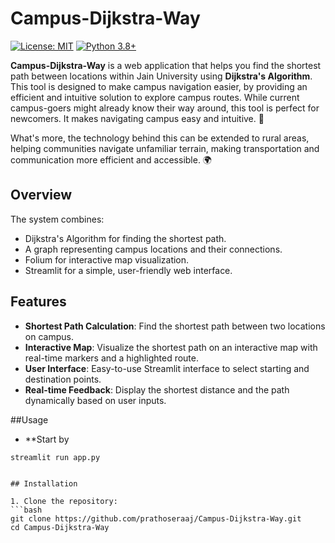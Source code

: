 # Campus-Dijkstra-Way
[![License: MIT](https://img.shields.io/badge/License-MIT-yellow.svg)](https://opensource.org/licenses/MIT)
[![Python 3.8+](https://img.shields.io/badge/python-3.8+-blue.svg)](https://www.python.org/downloads/release/python-380/)

**Campus-Dijkstra-Way** is a web application that helps you find the shortest path between locations within Jain University using **Dijkstra's Algorithm**. This tool is designed to make campus navigation easier, by providing an efficient and intuitive solution to explore campus routes. While current campus-goers might already know their way around, this tool is perfect for newcomers. It makes navigating campus easy and intuitive. 🌱

What's more, the technology behind this can be extended to rural areas, helping communities navigate unfamiliar terrain, making transportation and communication more efficient and accessible. 🌍

## Overview

The system combines:
- Dijkstra's Algorithm for finding the shortest path.
- A graph representing campus locations and their connections.
- Folium for interactive map visualization.
- Streamlit for a simple, user-friendly web interface.

## Features

- **Shortest Path Calculation**: Find the shortest path between two locations on campus.
- **Interactive Map**: Visualize the shortest path on an interactive map with real-time markers and a highlighted route.
- **User Interface**: Easy-to-use Streamlit interface to select starting and destination points.
- **Real-time Feedback**: Display the shortest distance and the path dynamically based on user inputs.

##Usage
- **Start by
```
streamlit run app.py


## Installation

1. Clone the repository:
```bash
git clone https://github.com/prathoseraaj/Campus-Dijkstra-Way.git
cd Campus-Dijkstra-Way




